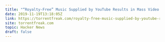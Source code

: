 ```yaml
---
title: "“Royalty-Free” Music Supplied by YouTube Results in Mass Video Demonetization"
date: 2019-11-19T13:18:05Z
link: https://torrentfreak.com/royalty-free-music-supplied-by-youtube-results-in-mass-video-demonetization-191118/?utm_medium=RSS&utm_source=hune
site: torrentfreak.com
topic: Hacker News
draft: false
---
```

